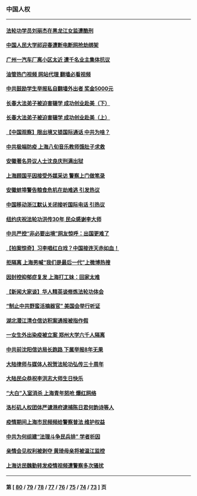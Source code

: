 ### 中国人权
---
#### [法轮功学员刘丽杰在黑龙江女监遭酷刑](../../pages/ncid278/n13740915.md?05210445) 
#### [中国人民大学祁迎春遭断电断网抢劫绑架](../../pages/ncid278/n13730164.md?05210445) 
#### [广州一汽车厂离小区太近 遭千名业主集体抗议](../../pages/ncid278/n13739826.md?05210445) 
#### [油管热门视频 网站代理 翻墙必看视频](http://209.222.30.114:81/youtube.html?05210445)
#### [中共鼓励学生举报私自翻墙外出者 奖金5000元](../../pages/ncid278/n13739345.md?05210445) 
#### [长春大法弟子被迫害辍学 成功创业赴美（下）](../../pages/ncid278/n13738692.md?05210445) 
#### [长春大法弟子被迫害辍学 成功创业赴美（上）](../../pages/ncid278/n13738681.md?05210445) 
#### [【中国观察】限出境又锁国际通话 中共为啥？](../../pages/ncid278/n13738584.md?05210445) 
#### [中共极端防疫 上海八旬音乐教师饿肚子求救](../../pages/ncid278/n13738037.md?05210445) 
#### [安徽著名异议人士沈良庆刑满出狱](../../pages/ncid278/n13738035.md?05210445) 
#### [上海顾国平因接受外媒采访 警察上门做笔录](../../pages/ncid278/n13736303.md?05210445) 
#### [安徽蚌埠警告粮食危机在劫难逃 引发热议](../../pages/ncid278/n13736542.md?05210445) 
#### [中国移动浙江默认关闭接听国际电话 引热议](../../pages/ncid278/n13736295.md?05210445) 
#### [纽约庆祝法轮功洪传30年 民众感谢李大师](../../pages/ncid278/n13736244.md?05210445) 
#### [中共严控“非必要出境”网友惊呼：出国更难了](../../pages/ncid278/n13735911.md?05210445) 
#### [【拍案惊奇】习李唱红白戏？中国接连天赤如血！](../../pages/ncid278/n13735819.md?05210445) 
#### [拒隔离 上海男喊“我们是最后一代”上微博热搜](../../pages/ncid278/n13735808.md?05210445) 
#### [因封控抑郁症复发 上海打工妹：回家太难](../../pages/ncid278/n13735860.md?05210445) 
#### [【新闻大家谈】华人精英谈修炼法轮功体会](../../pages/ncid278/n13735765.md?05210445) 
#### [“制止中共野蛮活摘器官” 美国会举行听证](../../pages/ncid278/n13735831.md?05210445) 
#### [湖北潜江清仓信访积案通报被指作假](../../pages/ncid278/n13735260.md?05210445) 
#### [一女生外出染疫被立案 郑州大学六千人隔离](../../pages/ncid278/n13735283.md?05210445) 
#### [中共前沈阳信访局长跑路 下属举报8年无果](../../pages/ncid278/n13734994.md?05210445) 
#### [大陆律师与媒体人祝贺法轮功弘传三十周年](../../pages/ncid278/n13735062.md?05210445) 
#### [大陆民众恭祝李洪志大师生日快乐](../../pages/ncid278/n13734810.md?05210445) 
#### [“大白”入室消杀 上海青年怒呛 爆红网络](../../pages/ncid278/n13734703.md?05210445) 
#### [洛杉矶人权团体严谴港府逮捕陈日君何韵诗等人](../../pages/ncid278/n13734767.md?05210445) 
#### [疫情期间上海市民频频给警察普法 维护权益](../../pages/ncid278/n13734139.md?05210445) 
#### [中共为何组建“法理斗争民兵排” 学者析因](../../pages/ncid278/n13734109.md?05210445) 
#### [亲情会见权利被剥夺 黄琦母亲将被温江监控](../../pages/ncid278/n13733499.md?05210445) 
#### [上海访民魏勤转发疫情视频遭警察多次骚扰](../../pages/ncid278/n13733148.md?05210445) 

---
#### 第 [ [80](./80.md?05210445) / [79](./79.md?05210445) / [78](./78.md?05210445) / [77](./77.md?05210445) / [76](./76.md?05210445) / [75](./75.md?05210445) / [74](./74.md?05210445) / [73](./73.md?05210445) ] 页
